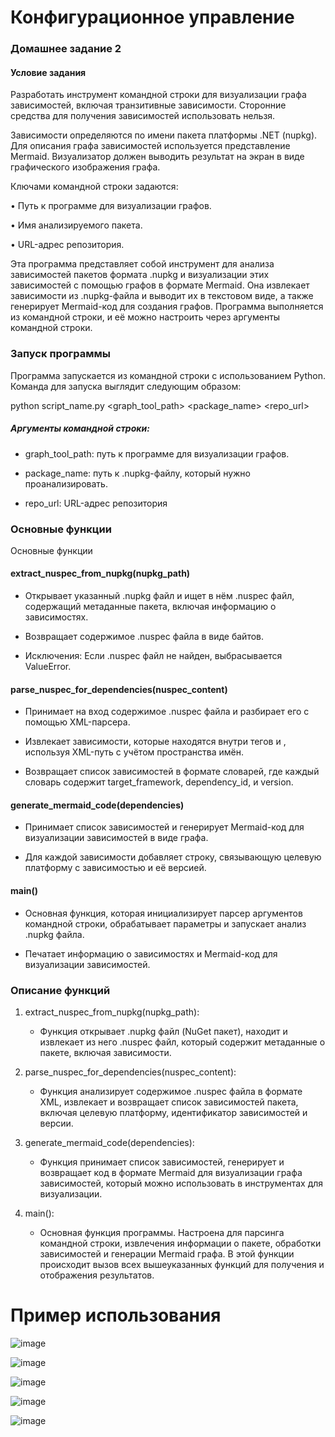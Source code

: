 # Конфигурационное управление


### Домашнее задание 2
#### Условие задания

Разработать инструмент командной строки для визуализации графа
зависимостей, включая транзитивные зависимости. Сторонние средства для
получения зависимостей использовать нельзя.

Зависимости определяются по имени пакета платформы .NET (nupkg). Для
описания графа зависимостей используется представление Mermaid.
Визуализатор должен выводить результат на экран в виде графического
изображения графа.

Ключами командной строки задаются:

• Путь к программе для визуализации графов.

• Имя анализируемого пакета.

• URL-адрес репозитория.


Эта программа представляет собой инструмент для анализа зависимостей пакетов формата .nupkg и визуализации этих зависимостей с помощью графов в формате Mermaid. Она извлекает зависимости из .nupkg-файла и выводит их в текстовом виде, а также генерирует Mermaid-код для создания графов. Программа выполняется из командной строки, и её можно настроить через аргументы командной строки.


### Запуск программы

Программа запускается из командной строки с использованием Python. Команда для запуска выглядит следующим образом:

python script_name.py <graph_tool_path> <package_name> <repo_url>

##### Аргументы командной строки:

- graph_tool_path: путь к программе для визуализации графов.

- package_name: путь к .nupkg-файлу, который нужно проанализировать.

- repo_url: URL-адрес репозитория

### Основные функции

Основные функции
#### extract_nuspec_from_nupkg(nupkg_path)
- Открывает указанный .nupkg файл и ищет в нём .nuspec файл, содержащий метаданные пакета, включая информацию о зависимостях.
  
- Возвращает содержимое .nuspec файла в виде байтов.
  
- Исключения: Если .nuspec файл не найден, выбрасывается ValueError.

#### parse_nuspec_for_dependencies(nuspec_content)

- Принимает на вход содержимое .nuspec файла и разбирает его с помощью XML-парсера.
  
- Извлекает зависимости, которые находятся внутри тегов <dependencies> и <group>, используя XML-путь с учётом пространства имён.
  
- Возвращает список зависимостей в формате словарей, где каждый словарь содержит target_framework, dependency_id, и version.

#### generate_mermaid_code(dependencies)

- Принимает список зависимостей и генерирует Mermaid-код для визуализации зависимостей в виде графа.

- Для каждой зависимости добавляет строку, связывающую целевую платформу с зависимостью и её версией.

#### main()

- Основная функция, которая инициализирует парсер аргументов командной строки, обрабатывает параметры и запускает анализ .nupkg файла.

- Печатает информацию о зависимостях и Mermaid-код для визуализации зависимостей.


### Описание функций


1. extract_nuspec_from_nupkg(nupkg_path):
   - Функция открывает .nupkg файл (NuGet пакет), находит и извлекает из него .nuspec файл, который содержит метаданные о пакете, включая зависимости.

2. parse_nuspec_for_dependencies(nuspec_content):
   - Функция анализирует содержимое .nuspec файла в формате XML, извлекает и возвращает список зависимостей пакета, включая целевую платформу, идентификатор зависимостей и версии.

3. generate_mermaid_code(dependencies):
   - Функция принимает список зависимостей, генерирует и возвращает код в формате Mermaid для визуализации графа зависимостей, который можно использовать в инструментах для визуализации.

4. main():
   - Основная функция программы. Настроена для парсинга командной строки, извлечения информации о пакете, обработки зависимостей и генерации Mermaid графа. В этой функции происходит вызов всех вышеуказанных функций для получения и отображения результатов.

# Пример использования

![image](https://github.com/user-attachments/assets/c26d2599-89cb-49af-ab42-8ffa7a90229a)



![image](https://github.com/user-attachments/assets/1102afd4-6d65-41be-aa1d-db075a66bbfd)



![image](https://github.com/user-attachments/assets/14cad428-78ca-47b5-a1b4-c235910616be)



![image](https://github.com/user-attachments/assets/c3be3de9-0b2a-4e85-8de5-17021c4ea53e)



![image](https://github.com/user-attachments/assets/d93808cc-5241-4ffe-a863-4d391522d35a)



